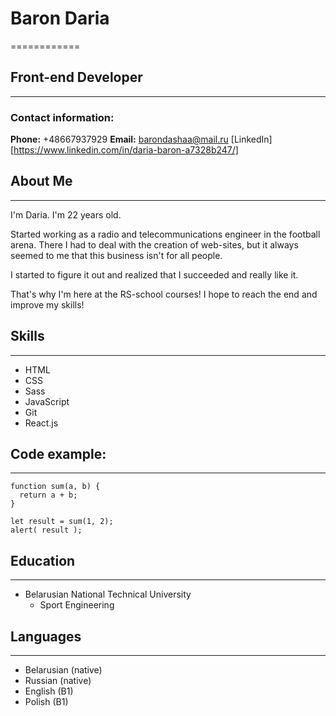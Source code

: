 # Baron Daria
============
## Front-end Developer 
------------
### Contact information:
**Phone:** +48667937929
**Email:** barondashaa@mail.ru
[LinkedIn][https://www.linkedin.com/in/daria-baron-a7328b247/]

## About Me
------------
I'm Daria. I'm 22 years old.

Started working as a radio and telecommunications engineer in the football arena. There I had to deal with the creation of web-sites, but it always seemed to me that this business isn't for all people. 

I started to figure it out and realized that I succeeded and really like it. 

That's why I'm here at the RS-school courses! I hope to reach the end and improve my skills!

## Skills 
------------
* HTML
* CSS 
* Sass
* JavaScript
* Git
* React.js

## Code example:
------------
```
function sum(a, b) {
  return a + b;
}

let result = sum(1, 2);
alert( result );

```
## Education
------------
* Belarusian National Technical University 
  + Sport Engineering 

## Languages
------------
* Belarusian (native)
* Russian (native)
* English (B1)
* Polish (B1)








